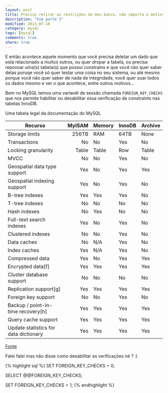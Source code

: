 ```yaml
---
layout: post
title: Preciso retirar as restrições do meu banco, não importa o motivo, eu quero !
description: "Vim parte 2"
modified: 2013-07-18
category: mysql
tags: [mysql]
comments: true
share: true
---
```


E então acontece aquele momento que você precisa deletar um dado que está relacionado a muitos outros, ou quer dropar a tabela, 
ou precisa repovoar uma(s) tabela(s) que possui constrains e que você não quer saber delas poruqe você só quer testar uma coisa no seu sistema,
ou até mesmo porque você não quer saber de nada de integridade, você quer zuar todos os dados mesmo e ver o que acontece, entre outros motivos...

Bem no MySQL temos uma variavél de sessão chamada ```FOREIGN_KEY_CHECKS``` 
que nos permite habilitar ou desabilitar essa verificação de constraints nas tabelas InnoDB.


Uma tabela legal da documentação do MySQL
 

| Recurso 								| MyISAM| Memory 	| InnoDB	| Archive 	|
|---									|--:	|---	  	|---	 	|---		|
| Storage limits						| 256TB	| RAM 		| 64TB	 	| None 		|
| Transactions 							| No 	| No 		| Yes 		| No 		|
| Locking granularity 					| Table | Table 	| Row 		| Table 	|
| MVCC 				  					| No 	| No 		| Yes 		| No 		|
| Geospatial data type support  		| Yes 	| No 		| Yes 		| Yes 		|
| Geospatial indexing support 			| Yes 	| No 		| Yes 	 	| No 		|
| B-tree indexes 						| Yes 	| Yes 		| Yes 		| No 		|
| T-tree indexes 						| No 	| No 		| No 		| No 		|
| Hash indexes 							| No 	| Yes 		| No 	 	| No 		|
| Full-text search indexes 				| Yes 	| No		| Yes	 	| No 		|
| Clustered indexes 					| No 	| No 		| Yes 		| No 		|
| Data caches 							| No 	| N/A 		| Yes 		| No 		|
| Index caches 							| Yes 	| N/A 		| Yes 		| No 		|
| Compressed data 						| Yes 	| No 		| Yes	 	| Yes 		|
| Encrypted data[f] 					| Yes 	| Yes 		| Yes 		| Yes 		|
| Cluster database support 				| No 	| No 		| No 		| No 		|
| Replication support[g] 				| Yes 	| Yes 		| Yes 		| Yes 		|
| Foreign key support 					| No 	| No 		| Yes 		| No 		|
| Backup / point-in-time recovery[h] 	| Yes 	| Yes 		| Yes 		| Yes 		|
| Query cache support 					| Yes 	| Yes 		| Yes 		| Yes 		|
| Update statistics for data dictionary | Yes 	| Yes 		| Yes 		| Yes 		|

[Fonte](https://dev.mysql.com/doc/refman/5.1/en/storage-engines.html)

Falei falei mas não disse como desabilitar as verificações né ? :)


{% highlight sql %}
SET FOREIGN_KEY_CHECKS = 0;
 
SELECT @@FOREIGN_KEY_CHECKS;
 
SET FOREIGN_KEY_CHECKS = 1;
{% endhighlight %}

 